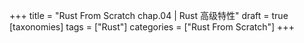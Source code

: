 +++
title = "Rust From Scratch chap.04 | Rust 高级特性"
draft = true
[taxonomies]
tags = ["Rust"]
categories = ["Rust From Scratch"]
+++
